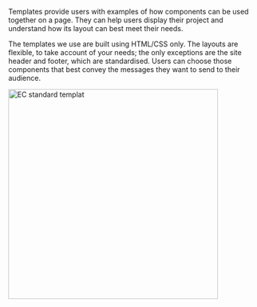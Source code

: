 Templates provide users with examples of how components can be used together on a page. They can help users display their project and understand how its layout can best meet their needs.

The templates we use are built using HTML/CSS only. The layouts are flexible, to take account of your needs; the only exceptions are the site header and footer, which are standardised. Users can choose those components that best convey the messages they want to send to their audience.

<img src="http://inno-ecl.s3.amazonaws.com/media/images/EC/Templates/Standard/basic_ec_template.jpg" alt="EC standard templat" width="420">
